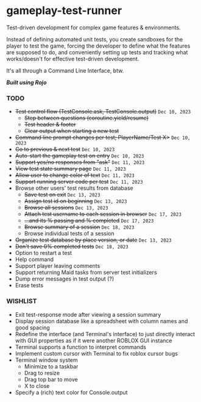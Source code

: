 # gameplay-test-runner
Test-driven development for complex game features & environments. 

Instead of defining automated unit tests, you create sandboxes for the player to test the game, forcing the developer to define what the features are supposed to do, and conveniently setting up tests and tracking what works/doesn't for effective test-driven development.

It's all through a Command Line Interface, btw.

***Built using Rojo***

### TODO
* ~~Test control flow (TestConsole.ask, TestConsole.output)~~ `Dec 10, 2023`
  * ~~Step between questions (coroutine.yield/resume)~~
  * ~~Test header & footer~~
  * ~~Clear output when starting a new test~~
* ~~Command line prompt changes per test; PlayerName/Test X>~~ `Dec 10, 2023`
* ~~Go to previous & next test~~ `Dec 10, 2023`
* ~~Auto-start the gameplay test on entry~~ `Dec 10, 2023`
* ~~Support yes/no responses from "ask"~~ `Dec 11, 2023`
* ~~View test state summary page~~ `Dec 11, 2023`
* ~~Allow user to change color of text~~ `Dec 11, 2023`
* ~~Support running server code per test~~ `Dec 11, 2023`
* Browse other users' test results from database
  * ~~Save test on exit~~ `Dec 13, 2023`
  * ~~Assign test id on beginning~~ `Dec 13, 2023`
  * ~~Browse all sessions~~ `Dec 13, 2023`
  * ~~Attach test username to each session in browser~~ `Dec 17, 2023`
  * ~~...and its % passing and % completed~~ `Dec 17, 2023`
  * ~~Browse summary of a session~~ `Dec 18, 2023`
  * Browse individual tests of a session
* ~~Organize test database by place version, or date~~ `Dec 13, 2023`
* ~~Don't save 0% completed tests~~ `Dec 18, 2023`
* Option to restart a test
* Help command
* Support player leaving comments
* Support returning Maid tasks from server test initializers
* Dump error messages in test output (?)
* Erase tests

### WISHLIST
* Exit test-response mode after viewing a session summary
* Display session database like a spreadsheet with column names and good spacing
* Redefine the interface (and Terminal's interface) to just directly 
  interact with GUI properties as if it were another ROBLOX GUI instance
* Terminal supports a function to interpret commands
* Implement custom cursor with Terminal to fix roblox cursor bugs
* Terminal window system
  * Minimize to a taskbar
  * Drag to resize
  * Drag top bar to move
  * X to close
* Specify a (rich) text color for Console.output 
